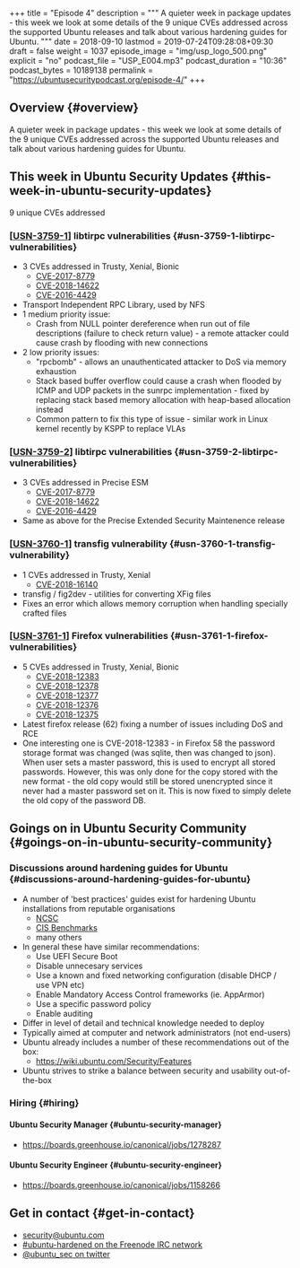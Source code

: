 +++
title = "Episode 4"
description = """
  A quieter week in package updates - this week we look at some details of the 9
  unique CVEs addressed across the supported Ubuntu releases and talk about
  various hardening guides for Ubuntu.
  """
date = 2018-09-10
lastmod = 2019-07-24T09:28:08+09:30
draft = false
weight = 1037
episode_image = "img/usp_logo_500.png"
explicit = "no"
podcast_file = "USP_E004.mp3"
podcast_duration = "10:36"
podcast_bytes = 10189138
permalink = "https://ubuntusecuritypodcast.org/episode-4/"
+++

## Overview {#overview}

A quieter week in package updates - this week we look at some details of the 9
unique CVEs addressed across the supported Ubuntu releases and talk about
various hardening guides for Ubuntu.


## This week in Ubuntu Security Updates {#this-week-in-ubuntu-security-updates}

9 unique CVEs addressed


### [[USN-3759-1](https://usn.ubuntu.com/3759-1/)] libtirpc vulnerabilities {#usn-3759-1-libtirpc-vulnerabilities}

-   3 CVEs addressed in Trusty, Xenial, Bionic
    -   [CVE-2017-8779](https://people.canonical.com/~ubuntu-security/cve/CVE-2017-8779)
    -   [CVE-2018-14622](https://people.canonical.com/~ubuntu-security/cve/CVE-2018-14622)
    -   [CVE-2016-4429](https://people.canonical.com/~ubuntu-security/cve/CVE-2016-4429)
-   Transport Independent RPC Library, used by NFS
-   1 medium priority issue:
    -   Crash from NULL pointer dereference when run out of file descriptions (failure to check return value) - a remote attacker could cause crash by flooding with new connections
-   2 low priority issues:
    -   "rpcbomb" - allows an unauthenticated attacker to DoS via memory exhaustion
    -   Stack based buffer overflow could cause a crash when flooded by ICMP and UDP packets in the sunrpc implementation - fixed by replacing stack based memory allocation with heap-based allocation instead
    -   Common pattern to fix this type of issue - similar work in Linux kernel recently by KSPP to replace VLAs


### [[USN-3759-2](https://usn.ubuntu.com/3759-2/)] libtirpc vulnerabilities {#usn-3759-2-libtirpc-vulnerabilities}

-   3 CVEs addressed in Precise ESM
    -   [CVE-2017-8779](https://people.canonical.com/~ubuntu-security/cve/CVE-2017-8779)
    -   [CVE-2018-14622](https://people.canonical.com/~ubuntu-security/cve/CVE-2018-14622)
    -   [CVE-2016-4429](https://people.canonical.com/~ubuntu-security/cve/CVE-2016-4429)
-   Same as above for the Precise Extended Security Maintenence release


### [[USN-3760-1](https://usn.ubuntu.com/3760-1/)] transfig vulnerability {#usn-3760-1-transfig-vulnerability}

-   1 CVEs addressed in Trusty, Xenial
    -   [CVE-2018-16140](https://people.canonical.com/~ubuntu-security/cve/CVE-2018-16140)
-   transfig / fig2dev - utilities for converting XFig files
-   Fixes an error which allows memory corruption when handling specially crafted files


### [[USN-3761-1](https://usn.ubuntu.com/3761-1/)] Firefox vulnerabilities {#usn-3761-1-firefox-vulnerabilities}

-   5 CVEs addressed in Trusty, Xenial, Bionic
    -   [CVE-2018-12383](https://people.canonical.com/~ubuntu-security/cve/CVE-2018-12383)
    -   [CVE-2018-12378](https://people.canonical.com/~ubuntu-security/cve/CVE-2018-12378)
    -   [CVE-2018-12377](https://people.canonical.com/~ubuntu-security/cve/CVE-2018-12377)
    -   [CVE-2018-12376](https://people.canonical.com/~ubuntu-security/cve/CVE-2018-12376)
    -   [CVE-2018-12375](https://people.canonical.com/~ubuntu-security/cve/CVE-2018-12375)
-   Latest firefox release (62) fixing a number of issues including DoS and RCE
-   One interesting one is CVE-2018-12383 - in Firefox 58 the password storage
    format was changed (was sqlite, then was changed to json). When user sets a
    master password, this is used to encrypt all stored passwords. However, this
    was only done for the copy stored with the new format - the old copy would
    still be stored unencrypted since it never had a master password set on
    it. This is now fixed to simply delete the old copy of the password DB.


## Goings on in Ubuntu Security Community {#goings-on-in-ubuntu-security-community}


### Discussions around hardening guides for Ubuntu {#discussions-around-hardening-guides-for-ubuntu}

-   A number of 'best practices' guides exist for hardening Ubuntu installations from reputable organisations
    -   [NCSC](https://www.ncsc.gov.uk/guidance/eud-security-guidance-ubuntu-1804-lts)
    -   [CIS Benchmarks](https://www.cisecurity.org/benchmark/ubuntu%5Flinux/)
    -   many others
-   In general these have similar recommendations:
    -   Use UEFI Secure Boot
    -   Disable unnecesary services
    -   Use a known and fixed networking configuration (disable DHCP / use VPN etc)
    -   Enable Mandatory Access Control frameworks (ie. AppArmor)
    -   Use a specific password policy
    -   Enable auditing
-   Differ in level of detail and technical knowledge needed to deploy
-   Typically aimed at computer and network administrators (not end-users)
-   Ubuntu already includes a number of these recommendations out of the box:
    -   <https://wiki.ubuntu.com/Security/Features>
-   Ubuntu strives to strike a balance between security and usability out-of-the-box


### Hiring {#hiring}


#### Ubuntu Security Manager {#ubuntu-security-manager}

-   <https://boards.greenhouse.io/canonical/jobs/1278287>


#### Ubuntu Security Engineer {#ubuntu-security-engineer}

-   <https://boards.greenhouse.io/canonical/jobs/1158266>


## Get in contact {#get-in-contact}

-   [security@ubuntu.com](mailto:security@ubuntu.com)
-   [#ubuntu-hardened on the Freenode IRC network](http://webchat.freenode.net?channels=%23ubuntu-hardened&uio=d4)
-   [@ubuntu\_sec on twitter](https://twitter.com/ubuntu%5Fsec)